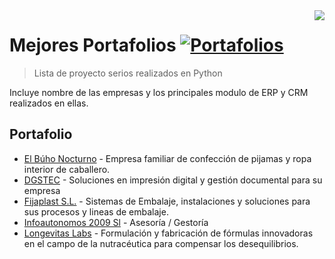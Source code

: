 <img src="https://raw.githubusercontent.com/matiassingers/awesome-readme/master/icon.png" align="right" />

# Mejores Portafolios [![Portafolios](https://cdn.rawgit.com/sindresorhus/awesome/d7305f38d29fed78fa85652e3a63e154dd8e8829/media/badge.svg)](https://github.com/sindresorhus/awesome#readme)
> Lista de proyecto serios realizados en Python

Incluye nombre de las empresas y los principales modulo de ERP y CRM realizados en ellas.

## Portafolio

- [El Búho Nocturno](https://www.elbuhonocturno.com/website/info) - Empresa familiar de confección de pijamas y ropa interior de caballero.
- [DGSTEC](https://www.dgstec.com/website/info) - Soluciones en impresión digital y gestión documental para su empresa
- [Fijaplast S.L.](https://portal.fijaplast.com/website/info) - Sistemas de Embalaje, instalaciones y soluciones para sus procesos y lineas de embalaje.
- [Infoautonomos 2009 Sl](https://clientes.infoautonomos.com/website/info) - Asesoría / Gestoría
- [Longevitas Labs](https://www.longevitaslabs.com/website/info) - Formulación y fabricación de fórmulas innovadoras en el campo de la nutracéutica para compensar los desequilibrios. 
